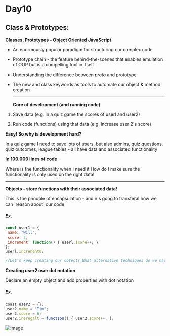 # Day10
## Class & Prototypes:
**Classes, Prototypes - Object Oriented JavaScript** 

- An enormously popular paradigm for structuring our complex code
  
- Prototype chain - the feature behind-the-scenes that enables emulation of OOP but is a compelling tool in itself

- Understanding the difference between _proto_ and prototype

- The new and class keywords as tools to automate our object & method creation

  ---

  **Core of development (and running code)**
  
1. Save data (e.g. in a quiz game the scores of userl and user2)
  
2. Run code (functions) using that data (e.g. increase user 2's score)

**Easy! So why is development hard?**

In a quiz game I need to save lots of users, but also admins, quiz questions. quiz 
outcomes, league tables - all have data and associated functionality 

**In 100.000 lines of code**

Where is the functionality when I need it How do I make sure the functionality is only used on the right data! 

---

**Objects - store functions with their associated data!**

This is the pnnople of encapsulation - and n's gong to transferal how we can 'reason about' our code 

##### Ex.
```javascript
const user1 = {
 name: "Will",
 score: 3,
 increment: function() { userl.score++; }
};
userl.increnent0;

//Let's keep creating our obtects What alternative techniques do we have for creating obpects?
```

**Creating user2 user dot notation**

Declare an empty object and add properties with dot notation 
##### Ex.
```javascript
coast user2 = {}; 
user2.name = "Tim";
user2.score = 6;
user2.ineregalt = functIon() { user2.score++; };
```
![image](https://github.com/AbdHajqasem/Mastering-Javascript-in-20-days/assets/122126568/493ffe2b-6cfc-4c9f-80c7-b64082a87e24)






  
